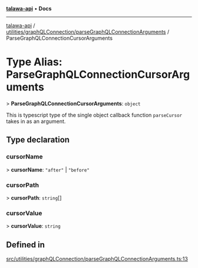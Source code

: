 [**talawa-api**](../../../../README.md) • **Docs**

***

[talawa-api](../../../../modules.md) / [utilities/graphQLConnection/parseGraphQLConnectionArguments](../README.md) / ParseGraphQLConnectionCursorArguments

# Type Alias: ParseGraphQLConnectionCursorArguments

\> **ParseGraphQLConnectionCursorArguments**: `object`

This is typescript type of the single object callback function `parseCursor` takes in as
an argument.

## Type declaration

### cursorName

\> **cursorName**: `"after"` \| `"before"`

### cursorPath

\> **cursorPath**: `string`[]

### cursorValue

\> **cursorValue**: `string`

## Defined in

[src/utilities/graphQLConnection/parseGraphQLConnectionArguments.ts:13](https://github.com/PalisadoesFoundation/talawa-api/blob/60937520d7a29ccf883a9c6a7c2d186bae92a81b/src/utilities/graphQLConnection/parseGraphQLConnectionArguments.ts#L13)

